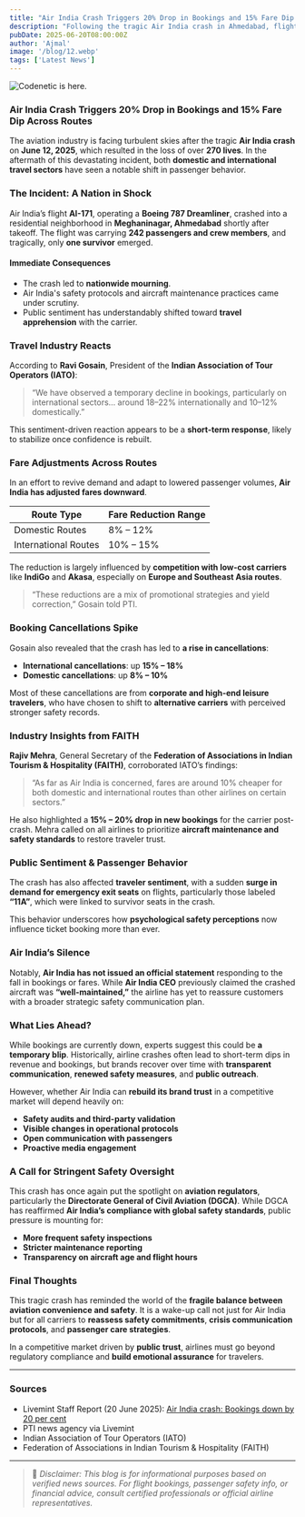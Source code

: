 ```yaml
---
title: "Air India Crash Triggers 20% Drop in Bookings and 15% Fare Dip Across Routes"
description: "Following the tragic Air India crash in Ahmedabad, flight bookings have dropped by up to 20% and fares by 15% across both domestic and international routes. Industry experts weigh in on the impact and forecast ahead."
pubDate: 2025-06-20T08:00:00Z
author: 'Ajmal'
image: '/blog/12.webp'
tags: ['Latest News']
---
```


![Codenetic is here.](/blog/12.webp)


### Air India Crash Triggers 20% Drop in Bookings and 15% Fare Dip Across Routes

The aviation industry is facing turbulent skies after the tragic **Air India crash** on **June 12, 2025**, which resulted in the loss of over **270 lives**. In the aftermath of this devastating incident, both **domestic and international travel sectors** have seen a notable shift in passenger behavior.

### The Incident: A Nation in Shock

Air India’s flight **AI-171**, operating a **Boeing 787 Dreamliner**, crashed into a residential neighborhood in **Meghaninagar, Ahmedabad** shortly after takeoff. The flight was carrying **242 passengers and crew members**, and tragically, only **one survivor** emerged.

#### Immediate Consequences

- The crash led to **nationwide mourning**.
- Air India's safety protocols and aircraft maintenance practices came under scrutiny.
- Public sentiment has understandably shifted toward **travel apprehension** with the carrier.

### Travel Industry Reacts

According to **Ravi Gosain**, President of the **Indian Association of Tour Operators (IATO)**:

> “We have observed a temporary decline in bookings, particularly on international sectors… around 18–22% internationally and 10–12% domestically.”

This sentiment-driven reaction appears to be a **short-term response**, likely to stabilize once confidence is rebuilt.

### Fare Adjustments Across Routes

In an effort to revive demand and adapt to lowered passenger volumes, **Air India has adjusted fares downward**.

| Route Type        | Fare Reduction Range |
|-------------------|----------------------|
| Domestic Routes   | 8% – 12%             |
| International Routes | 10% – 15%         |

The reduction is largely influenced by **competition with low-cost carriers** like **IndiGo** and **Akasa**, especially on **Europe and Southeast Asia routes**.

> “These reductions are a mix of promotional strategies and yield correction,” Gosain told PTI.

### Booking Cancellations Spike

Gosain also revealed that the crash has led to **a rise in cancellations**:

- **International cancellations**: up **15% – 18%**
- **Domestic cancellations**: up **8% – 10%**

Most of these cancellations are from **corporate and high-end leisure travelers**, who have chosen to shift to **alternative carriers** with perceived stronger safety records.

### Industry Insights from FAITH

**Rajiv Mehra**, General Secretary of the **Federation of Associations in Indian Tourism & Hospitality (FAITH)**, corroborated IATO’s findings:

> “As far as Air India is concerned, fares are around 10% cheaper for both domestic and international routes than other airlines on certain sectors.”

He also highlighted a **15% – 20% drop in new bookings** for the carrier post-crash. Mehra called on all airlines to prioritize **aircraft maintenance and safety standards** to restore traveler trust.

### Public Sentiment & Passenger Behavior

The crash has also affected **traveler sentiment**, with a sudden **surge in demand for emergency exit seats** on flights, particularly those labeled **“11A”**, which were linked to survivor seats in the crash.

This behavior underscores how **psychological safety perceptions** now influence ticket booking more than ever.

### Air India’s Silence

Notably, **Air India has not issued an official statement** responding to the fall in bookings or fares. While **Air India CEO** previously claimed the crashed aircraft was **“well-maintained,”** the airline has yet to reassure customers with a broader strategic safety communication plan.

### What Lies Ahead?

While bookings are currently down, experts suggest this could be **a temporary blip**. Historically, airline crashes often lead to short-term dips in revenue and bookings, but brands recover over time with **transparent communication**, **renewed safety measures**, and **public outreach**.

However, whether Air India can **rebuild its brand trust** in a competitive market will depend heavily on:

- **Safety audits and third-party validation**
- **Visible changes in operational protocols**
- **Open communication with passengers**
- **Proactive media engagement**

### A Call for Stringent Safety Oversight

This crash has once again put the spotlight on **aviation regulators**, particularly the **Directorate General of Civil Aviation (DGCA)**. While DGCA has reaffirmed **Air India’s compliance with global safety standards**, public pressure is mounting for:

- **More frequent safety inspections**
- **Stricter maintenance reporting**
- **Transparency on aircraft age and flight hours**

### Final Thoughts

This tragic crash has reminded the world of the **fragile balance between aviation convenience and safety**. It is a wake-up call not just for Air India but for all carriers to **reassess safety commitments**, **crisis communication protocols**, and **passenger care strategies**.

In a competitive market driven by **public trust**, airlines must go beyond regulatory compliance and **build emotional assurance** for travelers.

---

### Sources

- Livemint Staff Report (20 June 2025): [Air India crash: Bookings down by 20 per cent](https://www.livemint.com)
- PTI news agency via Livemint
- Indian Association of Tour Operators (IATO)
- Federation of Associations in Indian Tourism & Hospitality (FAITH)

---

> 📌 *Disclaimer: This blog is for informational purposes based on verified news sources. For flight bookings, passenger safety info, or financial advice, consult certified professionals or official airline representatives.*

